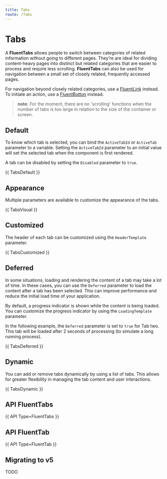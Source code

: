 ```yaml
---
title: Tabs
route: /Tabs
---
```


# Tabs

A **FluentTabs** allows people to switch between categories of related information without going to different pages.
They’re are ideal for dividing content-heavy pages into distinct but related categories that are easier to process
and require less scrolling.
**FluentTabs** can also be used for navigation between a small set of closely related, frequently accessed pages.

For navigation beyond closely related categories, use a [FluentLink](/link) instead.
To initiate an action, use a [FluentButton](/button) instead.

> **note**: For the moment, there are no 'scrolling' functions when the number of tabs is too large
> in relation to the size of the container or screen.

## Default

To know which tab is selected, you can bind the `ActiveTabId` or `ActiveTab` parameter to a variable.
Setting the `ActiveTabId` parameter to an initial value will set the selected tab when the component is first rendered.

A tab can be disabled by setting the `Disabled` parameter to `true`.

{{ TabsDefault }}

## Appearance

Multiple parameters are available to customize the appearance of the tabs.

{{ TabsVisual }}

## Customized

The header of each tab can be customized using the `HeaderTemplate` parameter.

{{ TabsCustomized }}

## Deferred

In some situations, loading and rendering the content of a tab may take a lot of time.
In these cases, you can use the `Deferred` parameter to load the content after a tab has been selected.
This can improve performance and reduce the initial load time of your application.

By default, a progress indicator is shown while the content is being loaded.
You can customize the progress indicator by using the `LoadingTemplate` parameter.

In the following example, the `Deferred` parameter is set to `true` for Tab two.
This tab will be loaded after 2 seconds of processing (to simulate a long running process).

{{ TabsDeferred }}

## Dynamic

You can add or remove tabs dynamically by using a list of tabs.
This allows for greater flexibility in managing the tab content and user interactions.

{{ TabsDynamic }}

## API FluentTabs

{{ API Type=FluentTabs }}

## API FluentTab

{{ API Type=FluentTab }}

## Migrating to v5

TODO
